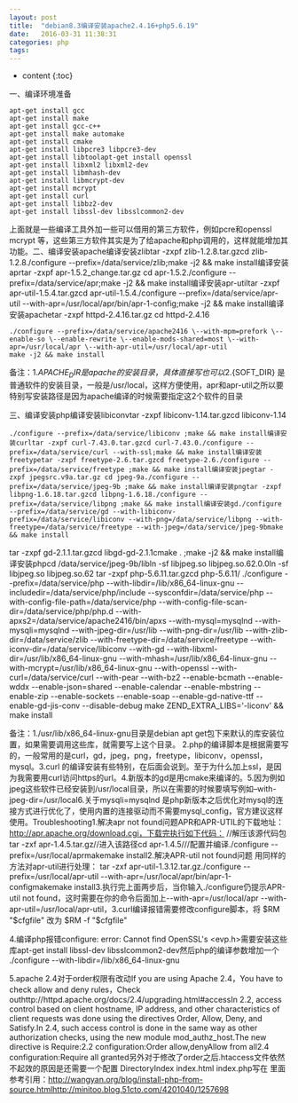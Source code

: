 ```yaml
---
layout: post
title:  "debian8.3编译安装apache2.4.16+php5.6.19"
date:   2016-03-31 11:38:31
categories: php
tags:
---
```


* content
{:toc}

一、编译环境准备

    apt-get install gcc
    apt-get install make
    apt-get install gcc-c++
    apt-get install make automake
    apt-get install cmake
    apt-get install libpcre3 libpcre3-dev
    apt-get install libtoolapt-get install openssl
    apt-get install libxml2 libxml2-dev
    apt-get install libmhash-dev
    apt-get install libmcrypt-dev
    apt-get install mcrypt
    apt-get install curl
    apt-get install libbz2-dev
    apt-get install libssl-dev libsslcommon2-dev

上面就是一些编译工具外加一些可以借用的第三方软件，例如pcre和openssl mcrypt 等，这些第三方软件其实是为了给apache和php调用的，这样就能增加其功能。二、编译安装apache编译安装zlibtar -zxpf zlib-1.2.8.tar.gzcd zlib-1.2.8./configure --prefix=/data/service/zlib;make -j2 && make install编译安装aprtar -zxpf apr-1.5.2_change.tar.gz cd apr-1.5.2./configure --prefix=/data/service/apr;make -j2 && make install编译安装apr-utiltar -zxpf apr-util-1.5.4.tar.gzcd apr-util-1.5.4./configure --prefix=/data/service/apr-util --with-apr=/usr/local/apr/bin/apr-1-config;make -j2 && make install编译安装apachetar -zxpf httpd-2.4.16.tar.gz cd httpd-2.4.16

    ./configure --prefix=/data/service/apache2416 \--with-mpm=prefork \--enable-so \--enable-rewrite \--enable-mods-shared=most \--with-apr=/usr/local/apr \--with-apr-util=/usr/local/apr-util
    make -j2 && make install

备注：1.${APACHE_DIR} 是apache的安装目录，具体直接写也可以2.${SOFT_DIR} 是普通软件的安装目录，一般是/usr/local，这样方便使用，apr和apr-util之所以要特别写安装路径是因为apache编译的时候需要指定这2个软件的目录

三、编译安装php编译安装libiconvtar -zxpf libiconv-1.14.tar.gzcd libiconv-1.14

    ./configure --prefix=/data/service/libiconv ;make && make install编译安装curltar -zxpf curl-7.43.0.tar.gzcd curl-7.43.0./configure --prefix=/data/service/curl --with-ssl;make && make install编译安装freetypetar -zxpf freetype-2.6.tar.gzcd freetype-2.6./configure --prefix=/data/service/freetype ;make && make install编译安装jpegtar -zxpf jpegsrc.v9a.tar.gz cd jpeg-9a./configure --prefix=/data/service/jpeg-9b ;make && make install编译安装pngtar -zxpf libpng-1.6.18.tar.gzcd libpng-1.6.18./configure --prefix=/data/service/libpng ;make && make install编译安装gd./configure --prefix=/data/service/gd --with-libiconv-prefix=/data/service/libiconv --with-png=/data/service/libpng --with-freetype=/data/service/freetype --with-jpeg=/data/service/jpeg-9bmake && make install
tar -zxpf gd-2.1.1.tar.gzcd libgd-gd-2.1.1cmake . ;make -j2 && make install编译安装phpcd /data/service/jpeg-9b/libln -sf libjpeg.so libjpeg.so.62.0.0ln -sf libjpeg.so libjpeg.so.62
tar -zxpf php-5.6.11.tar.gzcd php-5.6.11/
    ./configure --prefix=/data/service/php  \--with-libdir=/lib/x86_64-linux-gnu \--includedir=/data/service/php/include \--sysconfdir=/data/service/php \--with-config-file-path=/data/service/php \--with-config-file-scan-dir=/data/service/php/php.d \--with-apxs2=/data/service/apache2416/bin/apxs \--with-mysql=mysqlnd \--with-mysqli=mysqlnd \--with-jpeg-dir=/usr/lib \--with-png-dir=/usr/lib \--with-zlib-dir=/data/service/zlib \--with-freetype-dir=/data/service/freetype \--with-iconv-dir=/data/service/libiconv \--with-gd \--with-libxml-dir=/usr/lib/x86_64-linux-gnu \--with-mhash=/usr/lib/x86_64-linux-gnu \--with-mcrypt=/usr/lib/x86_64-linux-gnu \--with-openssl \--with-curl=/data/service/curl \--with-pear \--with-bz2 \--enable-bcmath \--enable-wddx \--enable-json=shared \--enable-calendar \--enable-mbstring \--enable-zip \--enable-sockets \--enable-soap \--enable-gd-native-ttf \--enable-gd-jis-conv \--disable-debug
make ZEND_EXTRA_LIBS='-liconv' && make install

备注：1./usr/lib/x86_64-linux-gnu目录是debian apt get包下来默认的库安装位置，如果需要调用这些库，就需要写上这个目录。
2.php的编译脚本是根据需要写的，一般常用的是curl，gd，jpeg，png，freetype，libiconv，openssl，mysql。3.curl 的编译安装有些特别，在后面会说到。至于为什么加上ssl，是因为我需要用curl访问https的url。4.新版本的gd是用cmake来编译的。5.因为例如jpeg这些软件已经安装到/usr/local目录，所以在需要的时候要填写例如–with-jpeg-dir=/usr/local6.关于mysqli=mysqlnd 是php新版本之后优化对mysql的连接方式进行优化了，使用内置的连接驱动而不需要mysql_config，官方建议这样使用。Troubleshooting1.解决apr not found问题APR和APR-UTIL的下载地址：http://apr.apache.org/download.cgi，下载完执行如下代码：
//解压该源代码包tar -zxf apr-1.4.5.tar.gz//进入该路径cd apr-1.4.5///配置并编译./configure --prefix=/usr/local/aprmakemake install2.解决APR-util not found问题
用同样的方法对apr-util进行处理：
tar -zxf apr-util-1.3.12.tar.gz./configure --prefix=/usr/local/apr-util --with-apr=/usr/local/apr/bin/apr-1-configmakemake install3.执行完上面两步后，当你输入./configure仍提示APR-util not found，这时需要在你的命令后面加上--with-apr=/usr/local/apr --with-apr-util=/usr/local/apr-util，3.curl编译报错需要修改configure脚本，将
$RM "$cfgfile"
改为
$RM -f "$cfgfile"

4.编译php报错configure: error: Cannot find OpenSSL's <evp.h>需要安装这些库apt-get install libssl-dev libsslcommon2-dev然后php的编译参数增加一个
./configure --with-libdir=/lib/x86_64-linux-gnu

5.apache 2.4对于order权限有改动If you are using Apache 2.4，You have to check allow and deny rules，Check outhttp://httpd.apache.org/docs/2.4/upgrading.html#accessIn 2.2, access control based on client hostname, IP address, and other characteristics of client requests was done using the directives Order, Allow, Deny, and Satisfy.In 2.4, such access control is done in the same way as other authorization checks, using the new module mod_authz_host.The new directive is Require:2.2 configuration:Order allow,denyAllow from all2.4 configuration:Require all granted另外对于修改了order之后.htaccess文件依然不起效的原因是还需要一个配置    DirectoryIndex index.html index.php写在 <Directory> 里面参考引用：http://wangyan.org/blog/install-php-from-source.htmlhttp://minitoo.blog.51cto.com/4201040/1257698
        
